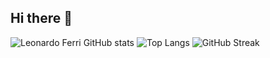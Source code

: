 ## Hi there 👋

![Leonardo Ferri GitHub stats](https://github-readme-stats.vercel.app/api?username=leonardoferri1&show_icons=true&theme=dark)
![Top Langs](https://github-readme-stats.vercel.app/api/top-langs/?username=leonardoferri1&layout=compact&theme=dark)
![GitHub Streak](https://github-readme-streak-stats.herokuapp.com/?user=leonardoferri1&theme=dark&hide_border=true)
